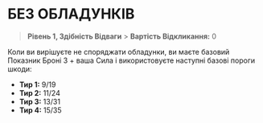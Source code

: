 ﻿# БЕЗ ОБЛАДУНКІВ

> **Рівень 1, Здібність Відваги** > **Вартість Відкликання:** 0

Коли ви вирішуєте не споряджати обладунки, ви маєте базовий Показник Броні 3 + ваша Сила і використовуєте наступні базові пороги шкоди:

- **Тир 1:** 9/19
- **Тир 2:** 11/24
- **Тир 3:** 13/31
- **Тир 4:** 15/35